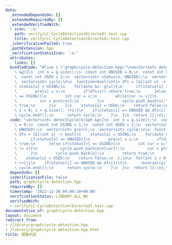 ```yaml
---
data:
  _extendedDependsOn: []
  _extendedRequiredBy: []
  _extendedVerifiedWith:
  - icon: ':x:'
    path: verify/LC-CycleDetection(Directed).test.cpp
    title: verify/LC-CycleDetection(Directed).test.cpp
  _isVerificationFailed: true
  _pathExtension: hpp
  _verificationStatusIcon: ':x:'
  attributes:
    links: []
  bundledCode: "#line 1 \"graph/cycle-detection.hpp\"\nvector<int> detectCycle(Graph\
    \ &g){\n  int n = g.size();\n  const int UNUSED = 0;\n  const int USING = 1;\n\
    \  const int USED = 2;\n  vector<int> status(n, UNUSED);\n  vector<int> pre(n);\n\
    \  vector<int> cycle;\n\n  function<bool(int)> dfs = [&](int u) -> bool{\n   \
    \ status[u] = USING;\n    for(auto &v: g[u]){\n      if(status[v] == UNUSED){\n\
    \        pre[v] = u;\n        if(dfs(v)) return true;\n      }else if(status[v]\
    \ == USING){\n        int cur = u;\n        while(cur != v){\n          cycle.push_back(pre[cur]);\n\
    \          cur = pre[cur];\n        }\n        cycle.push_back(u);\n        return\
    \ true;\n      }\n    }\n    status[u] = USED;\n    return false;\n  };\n\n  for(int\
    \ i = 0; i < g.size(); ++i){\n    if(status[i] == UNUSED && dfs(i)){\n      reverse(cycle.begin(),\
    \ cycle.end());\n      return cycle;\n    }\n  }\n  return {};\n};\n"
  code: "vector<int> detectCycle(Graph &g){\n  int n = g.size();\n  const int UNUSED\
    \ = 0;\n  const int USING = 1;\n  const int USED = 2;\n  vector<int> status(n,\
    \ UNUSED);\n  vector<int> pre(n);\n  vector<int> cycle;\n\n  function<bool(int)>\
    \ dfs = [&](int u) -> bool{\n    status[u] = USING;\n    for(auto &v: g[u]){\n\
    \      if(status[v] == UNUSED){\n        pre[v] = u;\n        if(dfs(v)) return\
    \ true;\n      }else if(status[v] == USING){\n        int cur = u;\n        while(cur\
    \ != v){\n          cycle.push_back(pre[cur]);\n          cur = pre[cur];\n  \
    \      }\n        cycle.push_back(u);\n        return true;\n      }\n    }\n\
    \    status[u] = USED;\n    return false;\n  };\n\n  for(int i = 0; i < g.size();\
    \ ++i){\n    if(status[i] == UNUSED && dfs(i)){\n      reverse(cycle.begin(),\
    \ cycle.end());\n      return cycle;\n    }\n  }\n  return {};\n};\n"
  dependsOn: []
  isVerificationFile: false
  path: graph/cycle-detection.hpp
  requiredBy: []
  timestamp: '2022-12-30 04:09:10+09:00'
  verificationStatus: LIBRARY_ALL_WA
  verifiedWith:
  - verify/LC-CycleDetection(Directed).test.cpp
documentation_of: graph/cycle-detection.hpp
layout: document
redirect_from:
- /library/graph/cycle-detection.hpp
- /library/graph/cycle-detection.hpp.html
title: 閉路判定
---
```

